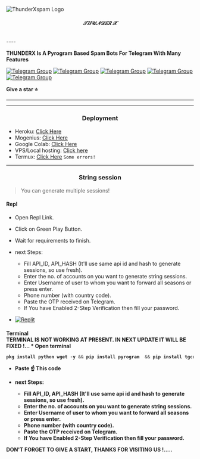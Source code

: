 <p aling="center">
  <img src="https://telegra.ph/file/d44e21c2ba129c6aba2ab.jpg" alt="ThunderXspam Logo">
    </p>
  <h6 align="center">
    <b>𝒯𝐻𝒰𝒩𝒟𝐸𝑅 𝒳</b>
  </h6>
----

<b> THUNDERX Is A Pyrogram Based Spam Bots For Telegram With Many Features </b>



[![Telegram Group](https://img.shields.io/badge/Telegram-Group-white?&style=social&logo=telegram)](https://t.me/UNI_INDIA_0000)
[![Telegram Group](https://img.shields.io/badge/Telegram-Group-white?&style=social&logo=telegram)](https://t.me/FriendCastel)
[![Telegram Group](https://img.shields.io/badge/Telegram-Group-white?&style=social&logo=telegram)](https://t.me/free_fire_chat_group_official)
[![Telegram Group](https://img.shields.io/badge/Telegram-Group-white?&style=social&logo=telegram)](https://t.me/Romeo9019)
[![Telegram Group](https://img.shields.io/badge/Telegram-Group-white?&style=social&logo=telegram)](https://t.me/LegendBotSpam)

<b> Give a star ⭐</b>

----
----

<h3 align="center">Deployment</h3>

  - Heroku: [Click Here](https://github.com/RiZoeLX/SpamX/blob/main/resources/heroku.md)
  - Mogenius: [Click Here](https://youtu.be/6XIjTbumJYY)
  - Google Colab: [Click Here](https://youtu.be/sYgy4_8i7c8)
  - VPS/Local hosting: [Click here](https://github.com/RiZoeLX/SpamX/blob/main/resources/local.md)
  - Termux: [Click Here](https://github.com/RiZoeLX/SpamX/blob/main/resources/termux.md) `Some errors!`

----

<h3 align="center">String session</h3>

> You can generate multiple sessions!

<h4>Repl</h4>

  * Open Repl Link.
  * Click on Green Play Button.
  * Wait for requirements to finish.
  * next Steps:
    * Fill API_ID, API_HASH (It'll use same api id and hash to generate sessions, so use fresh).
    * Enter the no. of accounts on you want to generate string sessions.
    * Enter Username of user to whom you want to forward all seasons or press enter.
    * Phone number (with country code).
    * Paste the OTP received on Telegram.
    * If You have Enabled 2-Step Verification then fill your password.


  * [![Replit](https://img.shields.io/badge/SpamX-Run%20On%20ReplIT-black?style=for-the-badge&logo=replit)](https://replit.com/@RiZoeL/SpamX-Sessions?v=1)


<h4>Terminal</4>
<br>
 <b>TERMINAL IS NOT WORKING AT PRESENT. IN NEXT UPDATE IT WILL BE FIXED !...</b>
  * Open terminal

   ```python
pkg install python wget -y && pip install pyrogram  && pip install tgcrypto&& wget https://raw.githubusercontent.com/APL9210/THUNDERX/main/multisess.py && python3 multisess.py
   ```
  * Paste ☝️ This code

  * next Steps:
     * Fill API_ID, API_HASH (It'll use same api id and hash to generate sessions, so use fresh).
     * Enter the no. of accounts on you want to generate string sessions.
     * Enter Username of user to whom you want to forward all seasons or press enter.
     * Phone number (with country code).
     * Paste the OTP received on Telegram.
     * If You have Enabled 2-Step Verification then fill your password.

<b>DON'T FORGET TO GIVE A START, THANKS FOR VISITING US !.....</b>
